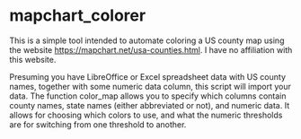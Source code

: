 # mapchart_colorer

This is a simple tool intended to automate coloring a US county map using the website https://mapchart.net/usa-counties.html. I have no affiliation with this website.

Presuming you have LibreOffice or Excel spreadsheet data with US county names, together with some numeric data column, this script will import your data.  The function color_map allows you to specify which columns contain county names, state names (either abbreviated or not), and numeric data.  It allows for choosing which colors to use, and what the numeric thresholds are for switching from one threshold to another.
